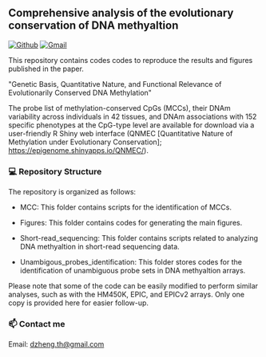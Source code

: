 ## Comprehensive analysis of the evolutionary conservation of DNA methyaltion
[![Github](https://img.shields.io/badge/-Github-000?style=flat&logo=Github&logoColor=white)](https://github.com/functionalepigenomics)
[![Gmail](https://img.shields.io/badge/-Gmail-c14438?style=flat&logo=Gmail&logoColor=white)](mailto:dzheng.th@gmail.com)

This repository contains codes codes to reproduce the results and figures published in the paper.

"Genetic Basis, Quantitative Nature, and Functional Relevance of Evolutionarily Conserved DNA Methylation"

The probe list of methylation-conserved CpGs (MCCs), their DNAm variability across individuals in 42 tissues, and DNAm associations with 152 specific phenotypes at the CpG-type level are available for download via a user-friendly R Shiny web interface (QNMEC [Quantitative Nature of Methylation under Evolutionary Conservation]; https://epigenome.shinyapps.io/QNMEC/).

### :computer: Repository Structure
The repository is organized as follows:

- MCC: This folder contains scripts for the identification of MCCs.

- Figures: This folder contains codes for generating the main figures.

- Short-read_sequencing: This folder contains scripts related to analyzing DNA methyaltion in short-read sequencing data.

- Unambigous_probes_identification: This folder stores codes for the identification of unambiguous probe sets in DNA methyaltion arrays.

Please note that some of the code can be easily modified to perform similar analyses, such as with the HM450K, EPIC, and EPICv2 arrays. Only one copy is provided here for easier follow-up.

### 📫 Contact me
Email: dzheng.th@gmail.com
